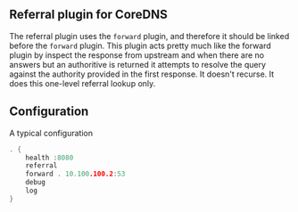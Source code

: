 ## Referral plugin for CoreDNS

The referral plugin uses the `forward` plugin, and therefore it should be linked before the `forward` plugin. This 
plugin acts pretty much like the forward plugin by inspect the response from upstream and when there are no answers 
but an authoritive is returned it attempts to resolve the query against the authority provided in the first response.
It doesn't recurse. It does this one-level referral lookup only.

## Configuration

A typical configuration 

```go
. {
    health :8080
	referral
    forward . 10.100.100.2:53
    debug
    log
}
```
